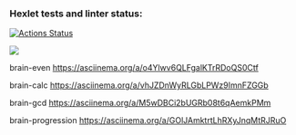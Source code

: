 ### Hexlet tests and linter status:
[![Actions Status](https://github.com/SanyaNaGit/backend-project-44/actions/workflows/hexlet-check.yml/badge.svg)](https://github.com/SanyaNaGit/backend-project-44/actions)

<a href="https://codeclimate.com/github/SanyaNaGit/backend-project-44/test_coverage"><img src="https://api.codeclimate.com/v1/badges/6a2593aa89447471facc/test_coverage" /></a>

brain-even
https://asciinema.org/a/o4Ylwv6QLFgalKTrRDoQS0Ctf

brain-calc
https://asciinema.org/a/vhJZDnWyRLGbLPWz9ImnFZGGb

brain-gcd
https://asciinema.org/a/M5wDBCi2bUGRb08t6qAemkPMm

brain-progression
https://asciinema.org/a/GOlJAmktrtLhRXyJnqMtRJRuO
